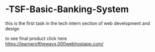 # -TSF-Basic-Banking-System
this is the first task in the tech intern section of web development and design

to see final product click here https://learneroftheways.000webhostapp.com/

